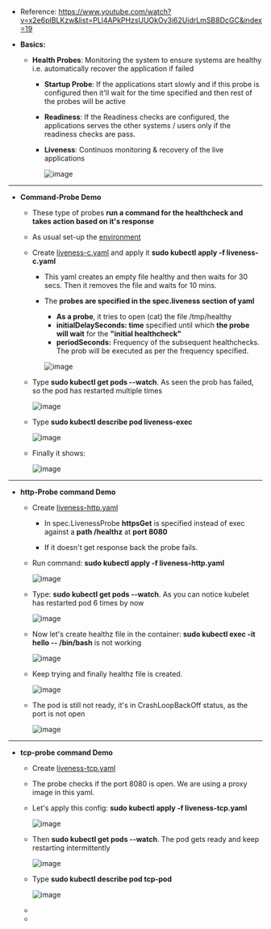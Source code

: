- Reference: https://www.youtube.com/watch?v=x2e6pIBLKzw&list=PLl4APkPHzsUUOkOv3i62UidrLmSB8DcGC&index=19

- **Basics:**
  - **Health Probes**: Monitoring the system to ensure systems are healthy i.e. automatically recover the application if failed
    - **Startup Probe**: If the applications start slowly and if this probe is configured then it'll wait for the time specified and then rest of the probes will be active 
    - **Readiness**: If the Readiness checks are configured, the applications serves the other systems / users only if the readiness checks are pass.
    - **Liveness**: Continuos monitoring & recovery of the live applications


      ![image](https://github.com/user-attachments/assets/94dae1a9-daa5-432d-b7f8-001c0f1b4374)

  
   
------------------------------------------------------- 
- **Command-Probe Demo**
  - These type of probes **run a command for the healthcheck and takes action based on it's response**
      
  - As usual set-up the [environment](https://github.com/Ajit1279/GCP_Learning/blob/main/Docker_K8S/K8S/KindClusters.md)

  - Create [liveness-c.yaml](https://github.com/Ajit1279/GCP_Learning/blob/main/Docker_K8S/K8S/concepts/liveness-c.yaml) and apply it **sudo kubectl apply -f liveness-c.yaml**
    - This yaml creates an empty file healthy and then waits for 30 secs. Then it removes the file and waits for 10 mins.

    - The **probes are specified in the spec.liveness section of yaml**
      - **As a probe**, it tries to open (cat) the file /tmp/healthy 
      - **initialDelaySeconds: time** specified until which **the probe will wait** for the **"initial healthcheck"**
      - **periodSeconds:** Frequency of the subsequent healthchecks. The prob will be executed as per the frequency specified.

      ![image](https://github.com/user-attachments/assets/97de0be3-ee7e-4cfc-b8f9-3d8f18621a80)

  - Type **sudo kubectl get pods --watch**. As seen the prob has failed, so the pod has restarted multiple times

      ![image](https://github.com/user-attachments/assets/428b52f6-a837-4b69-a79e-cee3a70a188c)

  - Type **sudo kubectl describe pod liveness-exec**

      ![image](https://github.com/user-attachments/assets/160d5942-719f-4af6-8e51-1cd8a907827f)

  - Finally it shows:

     ![image](https://github.com/user-attachments/assets/aaca68b6-095b-4e13-a3ca-1046c2e21ec5)


------------------------------------------
- **http-Probe command Demo**
  
  - Create [liveness-http.yaml](https://github.com/Ajit1279/GCP_Learning/blob/main/Docker_K8S/K8S/concepts/liveness-http.yaml)
  
    - In spec.LivenessProbe **httpsGet** is specified instead of exec against a **path /healthz** at **port 8080**

    - If it doesn't get response back the probe fails.

  - Run command: **sudo kubectl apply -f liveness-http.yaml**

      ![image](https://github.com/user-attachments/assets/b0805f8e-abfe-4273-b20f-f782b424ae3e)

  - Type: **sudo kubectl get pods --watch**. As you can notice kubelet has restarted pod 6 times by now

      ![image](https://github.com/user-attachments/assets/61e1feaa-8bd5-4bc9-9471-a2f089bc44e0)

  - Now let's create healthz file in the container: **sudo kubectl exec -it hello -- /bin/bash** is not working

     ![image](https://github.com/user-attachments/assets/b0e93a70-7f0f-4e69-aabb-9b1eef6b97b6)

  - Keep trying and finally healthz file is created.

     ![image](https://github.com/user-attachments/assets/bdd937c8-5bab-44f4-9109-c7b1f381fa12)

  - The pod is still not ready, it's in CrashLoopBackOff status, as the port is not open

     ![image](https://github.com/user-attachments/assets/d1b2bc7c-4226-4790-b3ee-c6e1ef76eafa)

------------------------------------------
- **tcp-probe command Demo**
  - Create [liveness-tcp.yaml](https://github.com/piyushsachdeva/CKA-2024/tree/main/Resources/Day18)

  - The probe checks if the port 8080 is open. We are using a proxy image in this yaml.

  - Let's apply this config: **sudo kubectl apply -f liveness-tcp.yaml**

      ![image](https://github.com/user-attachments/assets/541f3d71-28f4-4b4b-bef3-bb1d45b8d61f)

  - Then **sudo kubectl get pods --watch**. The pod gets ready and keep restarting intermittently 

      ![image](https://github.com/user-attachments/assets/a290743a-7748-4199-a768-44383cc67950)

  - Type **sudo kubectl describe pod tcp-pod**

      ![image](https://github.com/user-attachments/assets/b2a51e3b-5419-46b0-bb52-14b3d73a33e6)

  -  

    
  -  

